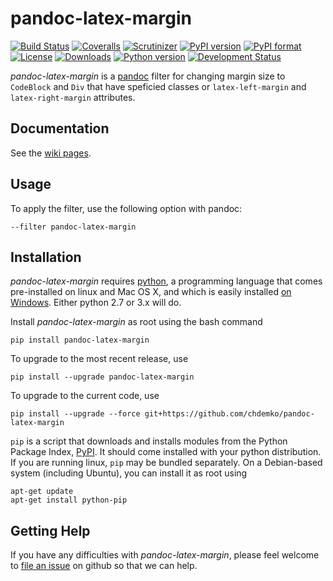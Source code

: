 # pandoc-latex-margin
[![Build Status](https://img.shields.io/travis/chdemko/pandoc-latex-margin/master.svg)](https://travis-ci.org/chdemko/pandoc-latex-margin/branches)
[![Coveralls](https://img.shields.io/coveralls/github/chdemko/pandoc-latex-margin/master.svg)](https://coveralls.io/github/chdemko/pandoc-latex-margin?branch=master)
[![Scrutinizer](https://img.shields.io/scrutinizer/g/chdemko/pandoc-latex-margin.svg)](https://scrutinizer-ci.com/g/chdemko/pandoc-latex-margin/)
[![PyPI version](https://img.shields.io/pypi/v/pandoc-latex-margin.svg)](https://pypi.org/project/pandoc-latex-margin/)
[![PyPI format](https://img.shields.io/pypi/format/pandoc-latex-margin.svg)](https://pypi.org/project/pandoc-latex-margin/)
[![License](https://img.shields.io/pypi/l/pandoc-latex-margin.svg)](https://raw.githubusercontent.com/chdemko/pandoc-latex-margin/master/LICENSE)
[![Downloads](https://img.shields.io/pypi/dm/pandoc-latex-margin.svg)](https://pypi.org/project/pandoc-latex-margin/)
[![Python version](https://img.shields.io/pypi/pyversions/pandoc-latex-margin.svg)](https://pypi.org/project/pandoc-latex-margin/)
[![Development Status](https://img.shields.io/pypi/status/pandoc-latex-margin.svg)](https://pypi.org/project/pandoc-latex-margin/)

*pandoc-latex-margin* is a [pandoc] filter for changing margin size to `CodeBlock` and `Div` that have speficied classes or `latex-left-margin` and `latex-right-margin` attributes.

[pandoc]: http://pandoc.org/

Documentation
-------------

See the [wiki pages](https://github.com/chdemko/pandoc-latex-margin/wiki).

Usage
-----

To apply the filter, use the following option with pandoc:

    --filter pandoc-latex-margin

Installation
------------

*pandoc-latex-margin* requires [python], a programming language that comes pre-installed on linux and Mac OS X, and which is easily installed [on Windows]. Either python 2.7 or 3.x will do.

Install *pandoc-latex-margin* as root using the bash command

    pip install pandoc-latex-margin

To upgrade to the most recent release, use

    pip install --upgrade pandoc-latex-margin

To upgrade to the current code, use

    pip install --upgrade --force git+https://github.com/chdemko/pandoc-latex-margin

`pip` is a script that downloads and installs modules from the Python Package Index, [PyPI].  It should come installed with your python distribution. If you are running linux, `pip` may be bundled separately. On a Debian-based system (including Ubuntu), you can install it as root using

    apt-get update
    apt-get install python-pip

[python]: https://www.python.org
[on Windows]: https://www.python.org/downloads/windows
[PyPI]: https://pypi.org


Getting Help
------------

If you have any difficulties with *pandoc-latex-margin*, please feel welcome to [file an issue] on github so that we can help.

[file an issue]: https://github.com/chdemko/pandoc-latex-margin/issues

